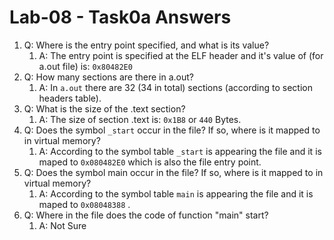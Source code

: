 # Lab-08 - Task0a Answers
1. Q: Where is the entry point specified, and what is its value?
   1.  A: The entry point is specified at the ELF header and it's value of (for a.out file) is: `0x80482E0`
2.  Q: How many sections are there in a.out?
    1.  A: In `a.out` there are 32 (34 in total) sections (according to section headers table).
3.  Q: What is the size of the .text section?
    1.  A: The size of section .text is: `0x1B8` or `440` Bytes.
4.  Q: Does the symbol `_start` occur in the file? If so, where is it mapped to in virtual memory?
    1.  A: According to the symbol table `_start` is appearing the file and it is maped to `0x080482E0` which is also the file entry point.
5.  Q: Does the symbol main occur in the file? If so, where is it mapped to in virtual memory?
    1.  A: According to the symbol table `main` is appearing the file and it is maped to `0x08048388` .
6.  Q: Where in the file does the code of function "main" start?
    1.  A: Not Sure